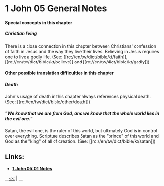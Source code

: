 # 1 John 05 General Notes #

#### Special concepts in this chapter ####

##### Christian living #####
There is a close connection in this chapter between Christians' confession of faith in Jesus and the way they live their lives. Believing in Jesus requires one to live a godly life. (See: [[rc://en/tw/dict/bible/kt/faith]], [[rc://en/tw/dict/bible/kt/believe]] and [[rc://en/tw/dict/bible/kt/godly]])

#### Other possible translation difficulties in this chapter ####

##### Death #####
John's usage of death in this chapter always references physical death. (See: [[rc://en/tw/dict/bible/other/death]])

##### "We know that we are from God, and we know that the whole world lies in the evil one." #####
Satan, the evil one, is the  ruler of this world, but ultimately God is in control over everything. Scripture describes Satan as the "prince" of this world and God as the "king" of all of creation. (See: [[rc://en/tw/dict/bible/kt/satan]])

## Links: ##

* __[1 John 05:01 Notes](./01.md)__

__[<<](../04/intro.md) | __
